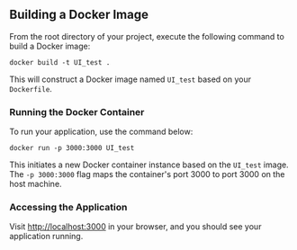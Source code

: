 ## Building a Docker Image

From the root directory of your project, execute the following command to build a Docker image:

```
docker build -t UI_test .
```

This will construct a Docker image named `UI_test` based on your `Dockerfile`.

### Running the Docker Container

To run your application, use the command below:

```
docker run -p 3000:3000 UI_test
```

This initiates a new Docker container instance based on the `UI_test` image. The `-p 3000:3000` flag maps the container's port 3000 to port 3000 on the host machine.

### Accessing the Application

Visit [http://localhost:3000](http://localhost:3000/) in your browser, and you should see your application running.